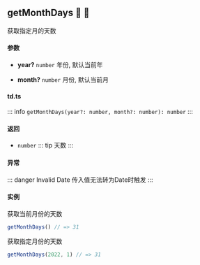 ## getMonthDays :tada: :100: 
获取指定月的天数
#### 参数 
- **year?** `number` 年份, 默认当前年
 
- **month?** `number` 月份, 默认当前月
 
#### td.ts
::: info
`getMonthDays(year?: number, month?: number): number`
:::
#### 返回 
- `number` 
::: tip
天数
:::
#### 异常 
::: danger
Invalid Date 传入值无法转为Date时触发
:::
#### 实例 
获取当前月份的天数


```ts
getMonthDays() // => 31
```
获取指定月份的天数


```ts
getMonthDays(2022, 1) // => 31
```
